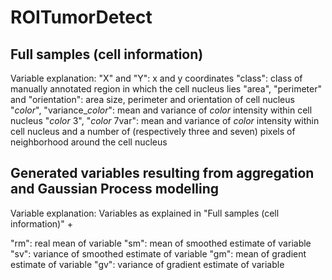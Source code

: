 # ROITumorDetect

## Full samples (cell information)

Variable explanation:
"X" and "Y": x and y coordinates
"class": class of manually annotated region in which the cell nucleus lies
"area", "perimeter" and "orientation": area size, perimeter and orientation of cell nucleus
"_color_", "variance\__color_": mean and variance of _color_ intensity within cell nucleus
"_color_ 3", "_color_ 7var": mean and variance of _color_ intensity within cell nucleus and a number of (respectively three and seven) pixels of neighborhood around the cell nucleus

## Generated variables resulting from aggregation and Gaussian Process modelling

Variable explanation:
Variables as explained in "Full samples (cell information)" + 

"rm": real mean of variable
"sm": mean of smoothed estimate of variable
"sv": variance of smoothed estimate of variable
"gm": mean of gradient estimate of variable
"gv": variance of gradient estimate of variable
